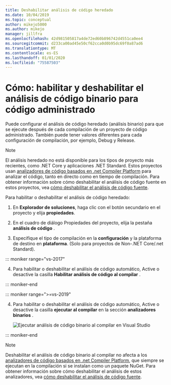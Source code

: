 ```yaml
---
title: Deshabilitar análisis de código heredado
ms.date: 10/04/2019
ms.topic: conceptual
author: mikejo5000
ms.author: mikejo
manager: jillfra
ms.openlocfilehash: 42d981505817a4de72ed60b896742d4551ca0ee4
ms.sourcegitcommit: d233ca00ad45e50cf62cca0d0b95dc69f0a87ad6
ms.translationtype: MT
ms.contentlocale: es-ES
ms.lasthandoff: 01/01/2020
ms.locfileid: "75587503"
---
```

# <a name="how-to-enable-and-disable-binary-code-analysis-for-managed-code"></a>Cómo: habilitar y deshabilitar el análisis de código binario para código administrado

Puede configurar el análisis de código heredado (análisis binario) para que se ejecute después de cada compilación de un proyecto de código administrado. También puede tener valores diferentes para cada configuración de compilación, por ejemplo, Debug y Release.

> [!NOTE]
> El análisis heredado no está disponible para los tipos de proyecto más recientes, como .NET Core y aplicaciones .NET Standard. Estos proyectos usan [analizadores de código basados en .net Compiler Platform](roslyn-analyzers-overview.md) para analizar el código, tanto en directo como en tiempo de compilación. Para obtener información sobre cómo deshabilitar el análisis de código fuente en estos proyectos, vea [cómo deshabilitar el análisis de código fuente](disable-code-analysis.md).

Para habilitar o deshabilitar el análisis de código heredado:

1. En **Explorador de soluciones**, haga clic con el botón secundario en el proyecto y elija **propiedades**.

2. En el cuadro de diálogo Propiedades del proyecto, elija la pestaña **análisis de código** .

3. Especifique el tipo de compilación en la **configuración** y la plataforma de destino en **plataforma**. (Solo para proyectos de Non-.NET Core/.net Standard).

::: moniker range="vs-2017"

4. Para habilitar o deshabilitar el análisis de código automático, Active o desactive la casilla **Habilitar análisis de código al compilar** .

::: moniker-end

::: moniker range=">=vs-2019"

4. Para habilitar o deshabilitar el análisis de código automático, Active o desactive la casilla **ejecutar al compilar** en la sección **analizadores binarios** .

   ![Ejecutar análisis de código binario al compilar en Visual Studio](media/run-on-build-binary-analyzers.png)

::: moniker-end

> [!NOTE]
> Deshabilitar el análisis de código binario al compilar no afecta a los [analizadores de código basados en .net Compiler Platform](roslyn-analyzers-overview.md), que siempre se ejecutan en la compilación si se instalan como un paquete NuGet. Para obtener información sobre cómo deshabilitar el análisis de estos analizadores, vea [cómo deshabilitar el análisis de código fuente](disable-code-analysis.md).
